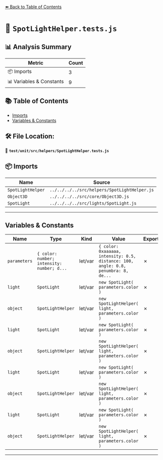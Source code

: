 [⬅️ Back to Table of Contents](../../../../index.md)

# 📄 `SpotLightHelper.tests.js`

## 📊 Analysis Summary

| Metric | Count |
|--------|-------|
| 📦 Imports | 3 |
| 📊 Variables & Constants | 9 |

## 📚 Table of Contents

- [Imports](#imports)
- [Variables & Constants](#variables-constants)

## 🛠️ File Location:
📂 **`test/unit/src/helpers/SpotLightHelper.tests.js`**

## 📦 Imports

| Name | Source |
|------|--------|
| `SpotLightHelper` | `../../../../src/helpers/SpotLightHelper.js` |
| `Object3D` | `../../../../src/core/Object3D.js` |
| `SpotLight` | `../../../../src/lights/SpotLight.js` |


---

## Variables & Constants

| Name | Type | Kind | Value | Exported |
|------|------|------|-------|----------|
| `parameters` | `{ color: number; intensity: number; d...` | let/var | `{ color: 0xaaaaaa, intensity: 0.5, distance: 100, angle: 0.8, penumbra: 8, de...` | ✗ |
| `light` | `SpotLight` | let/var | `new SpotLight( parameters.color )` | ✗ |
| `object` | `SpotLightHelper` | let/var | `new SpotLightHelper( light, parameters.color )` | ✗ |
| `light` | `SpotLight` | let/var | `new SpotLight( parameters.color )` | ✗ |
| `object` | `SpotLightHelper` | let/var | `new SpotLightHelper( light, parameters.color )` | ✗ |
| `light` | `SpotLight` | let/var | `new SpotLight( parameters.color )` | ✗ |
| `object` | `SpotLightHelper` | let/var | `new SpotLightHelper( light, parameters.color )` | ✗ |
| `light` | `SpotLight` | let/var | `new SpotLight( parameters.color )` | ✗ |
| `object` | `SpotLightHelper` | let/var | `new SpotLightHelper( light, parameters.color )` | ✗ |


---